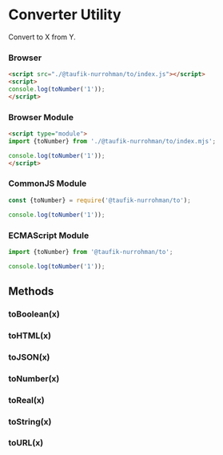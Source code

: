 Converter Utility
=================

Convert to X from Y.

### Browser

~~~ html
<script src="./@taufik-nurrohman/to/index.js"></script>
<script>
console.log(toNumber('1'));
</script>
~~~

### Browser Module

~~~ html
<script type="module">
import {toNumber} from './@taufik-nurrohman/to/index.mjs';

console.log(toNumber('1'));
</script>
~~~

### CommonJS Module

~~~ js
const {toNumber} = require('@taufik-nurrohman/to');

console.log(toNumber('1'));
~~~

### ECMAScript Module

~~~ js
import {toNumber} from '@taufik-nurrohman/to';

console.log(toNumber('1'));
~~~

Methods
-------

### toBoolean(x)

### toHTML(x)

### toJSON(x)

### toNumber(x)

### toReal(x)

### toString(x)

### toURL(x)
